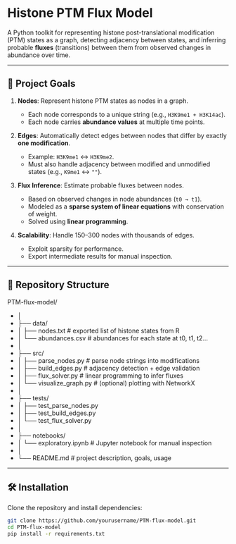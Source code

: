 # Histone PTM Flux Model

A Python toolkit for representing histone post-translational modification (PTM) states as a graph, detecting adjacency between states, and inferring probable **fluxes** (transitions) between them from observed changes in abundance over time.

---

## 🚀 Project Goals

1. **Nodes**: Represent histone PTM states as nodes in a graph.
   - Each node corresponds to a unique string (e.g., `H3K9me1 + H3K14ac`).
   - Each node carries **abundance values** at multiple time points.

2. **Edges**: Automatically detect edges between nodes that differ by exactly **one modification**.
   - Example: `H3K9me1` ↔ `H3K9me2`.
   - Must also handle adjacency between modified and unmodified states (e.g., `K9me1` ↔ `""`).

3. **Flux Inference**: Estimate probable fluxes between nodes.
   - Based on observed changes in node abundances (`t0 → t1`).
   - Modeled as a **sparse system of linear equations** with conservation of weight.
   - Solved using **linear programming**.

4. **Scalability**: Handle 150–300 nodes with thousands of edges.
   - Exploit sparsity for performance.
   - Export intermediate results for manual inspection.

---

## 📂 Repository Structure

PTM-flux-model/
  - │
  - ├── data/
  - │   ├── nodes.txt              # exported list of histone states from R
  - │   └── abundances.csv         # abundances for each state at t0, t1, t2...
  - │
  - ├── src/
  - │   ├── parse_nodes.py         # parse node strings into modifications
  - │   ├── build_edges.py         # adjacency detection + edge validation
  - │   ├── flux_solver.py         # linear programming to infer fluxes
  - │   └── visualize_graph.py     # (optional) plotting with NetworkX
  - │
  - ├── tests/
  - │   ├── test_parse_nodes.py
  - │   ├── test_build_edges.py
  - │   └── test_flux_solver.py
  - │
  - ├── notebooks/
  - │   └── exploratory.ipynb      # Jupyter notebook for manual inspection
  - │
  - └── README.md                  # project description, goals, usage


---

## 🛠 Installation

Clone the repository and install dependencies:

```bash
git clone https://github.com/yourusername/PTM-flux-model.git
cd PTM-flux-model
pip install -r requirements.txt
